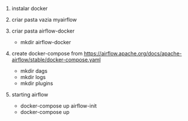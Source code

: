 1. instalar docker
2. criar pasta vazia myairflow
3. criar pasta airflow-docker  
    - mkdir airflow-docker

4. create docker-compose from https://airflow.apache.org/docs/apache-airflow/stable/docker-compose.yaml
    - mkdir dags 
    - mkdir logs 
    - mkdir plugins

5. starting airflow
    - docker-compose up airflow-init
    - docker-compose up

